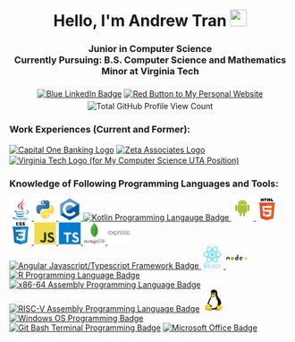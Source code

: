 <h1 align="center">Hello, I'm Andrew Tran
    <img src="https://media.giphy.com/media/hvRJCLFzcasrR4ia7z/giphy.gif" width="30" height="30"/>
</h1>
<h3 align="center">Junior in Computer Science<br/>Currently Pursuing: B.S. Computer Science and Mathematics Minor at Virginia Tech</h3>

<div id="top_images_and_links">
    <p align="center">
        <a href="https://www.linkedin.com/in/andrew-tran-a15760205/" target="_blank" rel="noreferrer"><img align="middle" src="https://img.shields.io/badge/LinkedIn-blue?style=for-the-badge&logo=linkedin&logoColor=white" alt="Blue LinkedIn Badge"/></a>
        <a href="https://andrewtran03.github.io/" target="_blank" rel="noreferrer"><img align="middle" src="https://img.shields.io/badge/Personal_Website-red?style=for-the-badge&logoColor=white" alt="Red Button to My Personal Website"/></a>
        <br/>
        <img align="middle" src="https://komarev.com/ghpvc/?username=AndrewTran03&style=flat-square&color=blue" alt="Total GitHub Profile View Count"/>
    </p>
</div>

<div id="work_experiences_and_logos">
    <h3 align="left">Work Experiences (Current and Former):</h3>
    <p align="left">
        <a href="https://www.capitalonecareers.com/" target="_blank" rel="noreferrer"><img align="center" src="https://tse1.mm.bing.net/th?id=OIP.N3EYFYJudoJLpcjMcsdPkQHaHa&pid=Api&P=0" alt="Capital One Banking Logo" width="40" height="40"/></a>
        <a href="https://www.zai.com/#!/" target="_blank" rel="noreferrer"><img align="center" src="https://media.glassdoor.com/sqll/1464469/zeta-associates-squarelogo-1536056437732.png" alt="Zeta Associates Logo" width="40" height="40"/></a>
        <a href="https://hosting.cs.vt.edu/uta/" target="_blank" rel="noreferrer"><img align="center" src="https://www.underconsideration.com/brandnew/archives/virginia_tech_logo_color.png" alt="Virginia Tech Logo (for My Computer Science UTA Position)" width="40" height="40"/></a>
    </p>
</div>

<div id="programming_languages_and_other_tech_tool_badges">
    <h3 align="left">Knowledge of Following Programming Languages and Tools:</h3>
        <p align="left">
            <a href="https://www.java.com" target="_blank" rel="noreferrer">
                <img src="https://raw.githubusercontent.com/devicons/devicon/master/icons/java/java-original.svg" alt="Java Programming Langugage Badge" width="40" height="40"/>
            </a>
            <a href="https://www.python.org" target="_blank" rel="noreferrer">
                <img src="https://raw.githubusercontent.com/devicons/devicon/master/icons/python/python-original.svg" alt="Python Programming Langauge Badge" width="40" height="40"/>
            </a>
            <a href="https://www.cprogramming.com/" target="_blank" rel="noreferrer">
                <img src="https://raw.githubusercontent.com/devicons/devicon/master/icons/c/c-original.svg" alt="C Programming Language Badge" width="40" height="40"/>
            </a>
            <a href="https://kotlinlang.org" target="_blank" rel="noreferrer">
                <img src="https://www.vectorlogo.zone/logos/kotlinlang/kotlinlang-icon.svg" alt="Kotlin Programming Langauge Badge" width="40" height="40"/>
            </a>
            <a href="https://developer.android.com" target="_blank" rel="noreferrer">
                <img src="https://raw.githubusercontent.com/devicons/devicon/master/icons/android/android-original-wordmark.svg" alt="Android Technology Badge" width="40" height="40"/>
            </a>
            <a href="https://www.w3.org/html/" target="_blank" rel="noreferrer">
                <img src="https://raw.githubusercontent.com/devicons/devicon/master/icons/html5/html5-original-wordmark.svg" alt="HTML5 Programming Language Badge" width="40" height="40"/>
            </a>
            <a href="https://www.w3schools.com/css/" target="_blank" rel="noreferrer">
                <img src="https://raw.githubusercontent.com/devicons/devicon/master/icons/css3/css3-original-wordmark.svg" alt="CSS3 Programming Langauge Badge" width="40" height="40"/>
            </a>
            <a href="https://developer.mozilla.org/en-US/docs/Web/JavaScript" target="_blank" rel="noreferrer">
                <img src="https://raw.githubusercontent.com/devicons/devicon/master/icons/javascript/javascript-original.svg" alt="JavaScript Programming Language Badge" width="40" height="40"/>
            </a>
            <a href="https://www.typescriptlang.org/docs/" target="_blank" rel="noreferrer">
                <img src="https://raw.githubusercontent.com/devicons/devicon/master/icons/typescript/typescript-original.svg" alt="TypeScript Programming Language Badge" width="40" height="40"/>
            </a>
            <a href="https://www.mongodb.com/" target="_blank" rel="noreferrer">
                <img src="https://raw.githubusercontent.com/devicons/devicon/master/icons/mongodb/mongodb-original-wordmark.svg" alt="MongoDB JavaScript Framework Badge" width="40" height="40"/>
            </a>
            <a href="https://expressjs.com" target="_blank" rel="noreferrer">
                <img src="https://raw.githubusercontent.com/devicons/devicon/master/icons/express/express-original-wordmark.svg" alt="Express.js JavaScript Framework Badge" width="40" height="40"/>
            </a>
            <a href="https://angular.io" target="_blank" rel="noreferrer">
                <img src="https://angular.io/assets/images/logos/angular/angular.svg" alt="Angular Javascript/Typescript Framework Badge" width="40" height="40"/>
            </a>
            <a href="https://reactjs.org/" target="_blank" rel="noreferrer">
                <img src="https://raw.githubusercontent.com/devicons/devicon/master/icons/react/react-original-wordmark.svg" alt="React.js Javascript/Typescript Framework Badge" width="40" height="40"/>
            </a>
            <a href="https://nodejs.org" target="_blank" rel="noreferrer">
                <img src="https://raw.githubusercontent.com/devicons/devicon/master/icons/nodejs/nodejs-original-wordmark.svg" alt="Node.js Javascript Framework Badge" width="40" height="40"/>
            </a>
            <a href="https://www.r-project.org/other-docs.html" target="_blank" rel="noreferrer"><img src="https://workingnation.com/wp-content/uploads/2018/05/R_logo.svg_.png" alt="R Programming Language Badge" width="40" height="40"/></a>
            <a href="https://docs.oracle.com/cd/E19641-01/802-1948/802-1948.pdf" target="_blank" rel="noreferrer"><img src="https://cn.ubuntu.com/static/img/internet-of-things/X86-512.png" alt="x86-64 Assembly Programming Language Badge" width="40" height="40"></a>
            <a href="https://riscv.org/learn/" target="_blank" rel="noreferrer"><img src="https://tse4.mm.bing.net/th?id=OIP.bf1Q7koZ-ZSPBGlWjLZ68QHaEK&pid=Api&P=0" alt="RISC-V Assembly Programming Language Badge" width="40" height="40"/></a>
            <a href="https://www.linux.org/" target="_blank" rel="noreferrer"><img src="https://raw.githubusercontent.com/devicons/devicon/master/icons/linux/linux-original.svg" alt="Linux Terminal Programming Badge" width="40" height="40"/></a>
            <a href="https://learn.microsoft.com/en-us/windows/" target="_blank" rel="noreferrer"><img src="https://tse1.mm.bing.net/th?id=OIP.YtCUp0BuRKZZp3WY96-NAQHaHa&pid=Api&P=0" alt="Windows OS Programming Badge" width="40" height="40"/></a>
            <a href="https://git-scm.com/downloads" target="_blank" rel="noreferrer"><img src="https://tse4.mm.bing.net/th?id=OIP.KuZdLXaqLfpz-UUU6sH1PQHaHa&pid=Api&P=0" alt="Git Bash Terminal Programming Badge" width="40" height="40"/></a>
            <a href="https://www.office.com/" target="_blank" rel="noreferrer"><img src="https://tse3.mm.bing.net/th?id=OIP.m0k8In7Z4-4jdeyO417lgAHaHa&pid=Api&P=0" alt="Microsoft Office Badge" width="40" height="40"></a>
        </p>
    </h3>
</div>